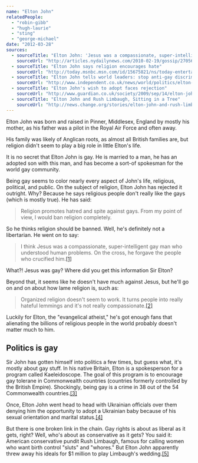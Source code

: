 ```yaml
---
name: "Elton John"
relatedPeople:
  - "robin-gibb"
  - "hugh-laurie"
  - "sting"
  - "george-michael"
date: "2012-03-28"
sources:
  - sourceTitle: "Elton John: 'Jesus was a compassionate, super-intelligent gay man.'"
    sourceUrl: "http://articles.nydailynews.com/2010-02-19/gossip/27056796_1_ban-religion-lady-gaga-openly-gay-performer"
  - sourceTitle: "Elton John says religion encourages hate"
    sourceUrl: "http://today.msnbc.msn.com/id/15675821/ns/today-entertainment/t/elton-john-religion-creates-hateful-lemmings/#.T3Ididmnf6A"
  - sourceTitle: "Elton John tells world leaders: stop anti-gay discrimination"
    sourceUrl: "http://www.independent.co.uk/news/world/politics/elton-john-tells-world-leaders-stop-antigay-discrimination-2353158.html"
  - sourceTitle: "Elton John's wish to adopt faces rejection"
    sourceUrl: "http://www.guardian.co.uk/society/2009/sep/14/elton-john-not-allowed-adoption"
  - sourceTitle: "Elton John and Rush Limbaugh, Sitting in a Tree"
    sourceUrl: "http://news.change.org/stories/elton-john-and-rush-limbaugh-sitting-in-a-tree"
---
```


Elton John was born and raised in Pinner, Middlesex, England by mostly his mother, as his father was a pilot in the Royal Air Force and often away.

His family was likely of Anglican roots, as almost all British families are, but religion didn't seem to play a big role in little Elton's life.

It is no secret that Elton John is gay. He is married to a man, he has an adopted son with this man, and has become a sort-of spokesman for the world gay community.

Being gay seems to color nearly every aspect of John's life, religious, political, and public. On the subject of religion, Elton John has rejected it outright. Why? Because he says religious people don't really like the gays (which is mostly true). He has said:

>Religion promotes hatred and spite against gays. From my point of view, I would ban religion completely.

So he thinks religion should be banned. Well, he's definitely not a libertarian. He went on to say:

>I think Jesus was a compassionate, super-intelligent gay man who understood human problems. On the cross, he forgave the people who crucified him.<a class="source-citation" href="http://articles.nydailynews.com/2010-02-19/gossip/27056796_1_ban-religion-lady-gaga-openly-gay-performer" title="Elton John: &apos;Jesus was a compassionate, super-intelligent gay man.&apos;">[1]</a>

What?! Jesus was gay? Where did you get this information Sir Elton? 

Beyond that, it seems like he doesn't have much against Jesus, but he'll go on and on about how lame religion is, such as:

>Organized religion doesn't seem to work. It turns people into really hateful lemmings and it's not really compassionate.<a class="source-citation" href="http://today.msnbc.msn.com/id/15675821/ns/today-entertainment/t/elton-john-religion-creates-hateful-lemmings/#.T3Ididmnf6A" title="Elton John says religion encourages hate">[2]</a>

Luckily for Elton, the "evangelical atheist," he's got enough fans that alienating the billions of religious people in the world probably doesn't matter much to him.


## Politics is gay

Sir John has gotten himself into politics a few times, but guess what, it's mostly about gay stuff. In his native Britain, Elton is a spokesperson for a program called Kaeleidoscope. The goal of this program is to encourage gay tolerane in Commonwealth countries (countries formerly controlled by the British Empire). Shockingly, being gay is a crime in 38 out of the 54 Commonwealth countries.<a class="source-citation" href="http://www.independent.co.uk/news/world/politics/elton-john-tells-world-leaders-stop-antigay-discrimination-2353158.html" title="Elton John tells world leaders: stop anti-gay discrimination">[3]</a>

Once, Elton John went head to head with Ukrainian officials over them denying him the opportunity to adopt a Ukrainian baby because of his sexual orientation and marital status.<a class="source-citation" href="http://www.guardian.co.uk/society/2009/sep/14/elton-john-not-allowed-adoption" title="Elton John&apos;s wish to adopt faces rejection">[4]</a>

But there is one broken link in the chain. Gay rights is about as liberal as it gets, right? Well, who's about as conservative as it gets? You said it: American conservative pundit Rush Limbaugh, famous for calling women who want birth control "sluts" and "whores." But Elton John apparently threw away his ideals for $1 million to play Limbaugh's wedding.<a class="source-citation" href="http://news.change.org/stories/elton-john-and-rush-limbaugh-sitting-in-a-tree" title="Elton John and Rush Limbaugh, Sitting in a Tree">[5]</a>